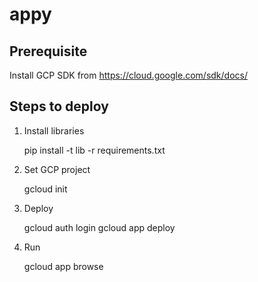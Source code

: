 # appy

## Prerequisite

Install GCP SDK from https://cloud.google.com/sdk/docs/

## Steps to deploy

1. Install libraries


    pip install -t lib -r requirements.txt

2. Set GCP project


    gcloud init

3. Deploy


    gcloud auth login
    gcloud app deploy

4. Run


    gcloud app browse
